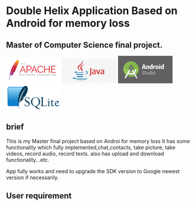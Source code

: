 # Double Helix Application Based on Android for memory loss

## Master of Computer Science final project.

![Apache License logo](/images/apache_license.png)
![Java logo](/images/java.jpg)
![Android logo](/images/android_studio.png)
![SQLite logo](/images/SQLite.png)

   ## brief
   This is my Master final project based on Androi for memory loss It has some functionality which fully implemented,chat,contacts, take picture, take videos, record audio, record texts. also has upload and download functionality...etc.

 App fully works and need to upgrade the SDK version to Google newest version if necessarily.
 
 ## User requirement
 
